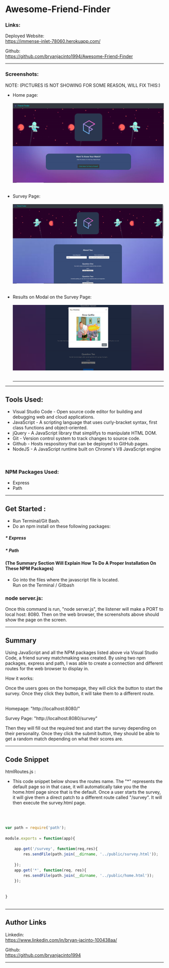 # Awesome-Friend-Finder

### Links: 

Deployed Website: <br>
https://immense-inlet-78060.herokuapp.com/
<br>

Github: <br>
https://github.com/bryanjacinto1994/Awesome-Friend-Finder


<hr>

### Screenshots: <br>
NOTE: (PICTURES IS NOT SHOWING FOR SOME REASON, WILL FIX THIS:)
* Home page: <br> <br>
![Site](Screenshots/survey.png) <br> <br>
* Survey Page: <br> <br>
![Site](Screenshots/survey2.png) <br> <br>

* Results on Modal on the Survey Page: <br> <br>
![Site](Screenshots/survey1.png) <br> <br> <hr>

<hr>


## Tools Used:

* Visual Studio Code - Open source code editor for building and debugging web and cloud applications.
* JavaScript - A scripting language that uses curly-bracket syntax, first class functions and object-oriented.
* jQuery - A JavaScript library that simplifys to manipulate HTML DOM.
* Git - Version control system to track changes to source code.
* Github - Hosts respository that can be deployed to GitHub pages.
* NodeJS - A JavaScript runtime built on Chrome's V8 JavaScript engine
<br>

### NPM Packages Used:

* Express
* Path



<hr>

## Get Started :
* Run Terminal/Git Bash.
* Do an npm install on these following packages:<br>
##### * Express
##### * Path


#### (The Summary Section Will Explain How To Do A Proper Installation On These NPM Packages)
* Go into the files where the javascript file is located. <br>
Run on the Terminal / Gitbash<br>
### node server.js:
Once this command is run, "node server.js", the listener will make a PORT to local host: 8080. Then on the web browser, the screenshots above should show the page on the screen.

<hr>

## Summary

Using JavaScript and all the NPM packages listed above via Visual Studio Code, a friend survey matchmaking was created. By using two npm packages, express and path, I was able to create a connection and different routes for the web browser to display in. 

How it works:

Once the users goes on the homepage, they will click the button to start the survey. Once they click they button, it will take them to a different route.<br><br>

Homepage: "http://localhost:8080/" <br>

Survey Page: "http://localhost:8080/survey" <br>

Then they will fill out the required text and start the survey depending on their personality. Once they click the submit button, they should be able to get a random match depending on what their scores are.






<hr>





## Code Snippet

htmlRoutes.js : <br>

*  This code snippet below shows the routes name. The "*" represents the default page so in that case, it will automatically take you the the home.html page since that is the default. Once a user starts the survey, it will give them a direct patch to a different route called "/survey". It will then execute the survey.html page.
<br> 

```javascript

var path = require('path');

module.exports = function(app){

    app.get('/survey', function(req,res){
        res.sendFile(path.join(__dirname, '../public/survey.html'));

    });
    app.get('*', function(req, res){
        res.sendFile(path.join(__dirname, '../public/home.html'));
    });

    
}
    
```

<hr>



## Author Links
Linkedin:<br>
https://www.linkedin.com/in/bryan-jacinto-100438aa/

Github:<br>
https://github.com/bryanjacinto1994
<br>


<hr>